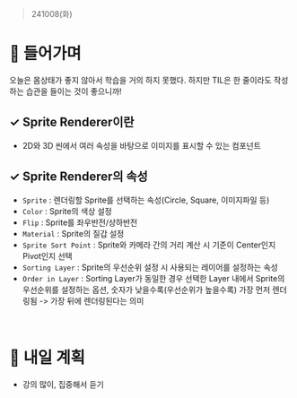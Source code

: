 ﻿> 241008(화)

# 📍 들어가며
오늘은 몸상태가 좋지 않아서 학습을 거의 하지 못했다. 하지만 TIL은 한 줄이라도 작성하는 습관을 들이는 것이 좋으니까!

## ✓ Sprite Renderer이란
- 2D와 3D 씬에서 여러 속성을 바탕으로 이미지를 표시할 수 있는 컴포넌트

## ✓ Sprite Renderer의 속성
- `Sprite`
    : 렌더링할 Sprite를 선택하는 속성(Circle, Square, 이미지파일 등)
- `Color`
    : Sprite의 색상 설정
- `Flip`
    : Sprite를 좌우반전/상하반전
- `Material`
    : Sprite의 질갑 설정
- `Sprite Sort Point`
    : Sprite와 카메라 간의 거리 계산 시 기준이 Center인지 Pivot인지 선택
- `Sorting Layer`
    : Sprite의 우선순위 설정 시 사용되는 레이어를 설정하는 속성
- `Order in Layer`
    : Sorting Layer가 동일한 경우 선택한 Layer 내에서 Sprite의 우선순위를 설정하는 옵션, 숫자가 낮을수록(우선순위가 높을수록) 가장 먼저 렌더링됨 -> 가장 뒤에 렌더링된다는 의미

<br>

# 📍 내일 계획
- 강의 많이, 집중해서 듣기